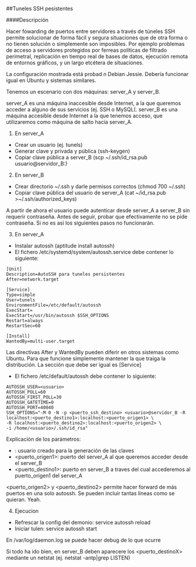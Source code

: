 ##Tuneles SSH pesistentes

####Descripción

Hacer fowarding de puertos entre servidores a través de túneles SSH permite solucionar de forma fácil y segura situaciones que de otra forma o no tienen solución o simplemente son imposibles. Por ejemplo problemas de acceso a servidores protegidos por ferreas políticas de filtrado perimetral, replicación en tiempo real de bases de datos, ejecución remota de entornos gráficos, y un largo etcétera de situaciones.

La configuración mostrada está probad n Debian Jessie. Debería funcionar igual en Ubuntu y sistemas similares.

Tenemos un escenario con dos máquinas: server_A y server_B.

server_A es una máquina inaccesible desde Internet, a la que queremos acceder a alguno de sus servicios (ej. SSH o MySQL(.
server_B es una máquina accesible desde Internet a la que tenemos acceso, que utilizaremos como máquina de salto hacia server_A.

1. En server_A
- Crear un usuario (ej. tunels)
- Generar clave y privada y pública (ssh-keygen)
- Copiar clave pública a server_B (scp ~/.ssh/id_rsa.pub usuario@servidor_B:)

2. En server_B
- Crear directorio ~/.ssh y darle permisos correctos (chmod 700 ~/.ssh)
- Copiar clave pública del usuario de server_A (cat ~/id_rsa.pub >~/.ssh/authorized_keys)

A partir de ahora el usuario puede autenticar desde server_A a server_B sin requerir contraseña.
Antes de seguir, probar que efectivamente no se pide contraseña. Si no es así los siguientes pasos no funcionarán.

3. En server_A
- Instalar autossh (aptitude install autossh)
- El fichero /etc/systemd/system/autossh.service debe contener lo siguiente:

```
[Unit]
Description=AutoSSH para tuneles persistentes
After=network.target

[Service]
Type=simple
User=tunels
EnvironmentFile=/etc/default/autossh
ExecStart=
ExecStart=/usr/bin/autossh $SSH_OPTIONS
Restart=always
RestartSec=60

[Install]
WantedBy=multi-user.target
```
Las directivas After y WantedBy pueden diferir en otros sistemas como Ubuntu. Para que funcione simplemente mantener la que traiga la distribución. La sección que debe ser igual es [Service]

- El fichero /etc/default/autossh debe contener lo siguiente:
```
AUTOSSH_USER=<usuario>
AUTOSSH_POLL=60
AUTOSSH_FIRST_POLL=30
AUTOSSH_GATETIME=0
AUTOSSH_PORT=40040
SSH_OPTIONS="-M 0 -N -p <puerto_ssh_destino> <usuario>@servidor_B -R localhost:<puerto_destino1>:localhost:<puerto_origen1> \
-R localhost:<puerto_destino2>:localhost:<puerto_origen2> \
-i /home/<usuario>/.ssh/id_rsa"
```

Explicación de los parámetros:
- <usuario>: usuario creado para la generación de las claves
- <puerto_origen1>: puerto del server_A al que queremos acceder desde el server_B
- <puerto_destino1>: puerto en server_B a traves del cual accederemos al puerto_origen1 del server_A

<puerto_origen2> y <puerto_destino2> permite hacer forward de más puertos en una solo autossh. Se pueden incluir tantas líneas como se quieran. Yeah.

4. Ejecucion
- Refrescar la config del demonio: service autossh reload
- Iniciar tulen: service autossh start

En /var/log/daemon.log se puede hacer debug de lo que ocurre

Si todo ha ido bien, en server_B deben aparecere los <puerto_destinoX> mediante un netstat (ej. netstat -antp|grep LISTEN)

